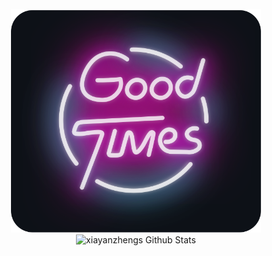 <div align="center">
	<br>
		<img src="good-times.svg" width="400px">
	<br>
	 <img src="https://github-readme-stats-gc8g.vercel.app/api/?username=xiayanzheng&show_icons=true&count_private=true&theme=radical" alt="xiayanzhengs Github Stats"></img>

</div>
